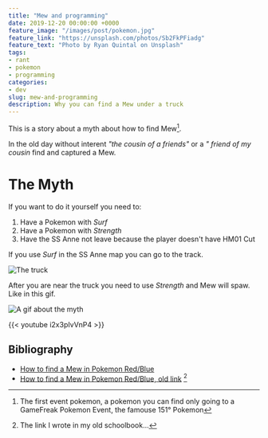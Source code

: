 ```yaml
---
title: "Mew and programming"
date: 2019-12-20 00:00:00 +0000
feature_image: "/images/post/pokemon.jpg"
feature_link: "https://unsplash.com/photos/Sb2FkPFiadg"
feature_text: "Photo by Ryan Quintal on Unsplash"
tags:
- rant
- pokemon
- programming
categories:
- dev
slug: mew-and-programming
description: Why you can find a Mew under a truck
---
```


This is a story about a myth about how to find Mew[^1].

In the old day without interent *"the cousin of a friends"* or a *" friend of my cousin* find and captured a Mew.

# The Myth
If you want to do it yourself you need to:

1. Have a Pokemon with *Surf*
2. Have a Pokemon with *Strength*	
3. Have the SS Anne not leave because the player doesn't have HM01 Cut

If you use *Surf* in the SS Anne map you can go to the track.

![The truck](/images/post/mew/truck.jpg)

After you are near the truck you need to use *Strength* and Mew will spaw.
Like in this gif.

![A gif about the myth](/images/post/mew/mew.gif)


{{< youtube i2x3pIvVnP4 >}}

## Bibliography
- [How to find a Mew in Pokemon Red/Blue](https://www.wikihow.com/Find-Mew-in-Pok%C3%A9mon-Red/Blue)
- [How to find a Mew in Pokemon Red/Blue, old link](http://pokedex.kary.ca/catchmew.shtml) [^biblio1]

[^1]: The first event pokemon, a pokemon you can find only going to a GameFreak Pokemon Event, the famouse 151° Pokemon
[^biblio1]: The link I wrote in my old schoolbook... 
[^2]: Altro
